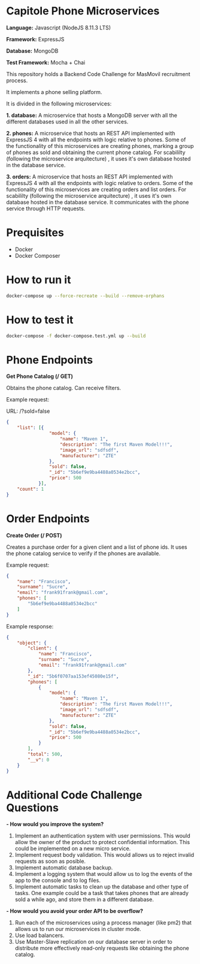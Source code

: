 # Capitole Phone Microservices

**Language:** Javascript (NodeJS 8.11.3 LTS)

**Framework:** ExpressJS

**Database:** MongoDB

**Test Framework:** Mocha + Chai

This repository holds a Backend Code Challenge for MasMovil recruitment process. 

It implements a phone selling platform. 

It is divided in the following microservices:

**1. database:** A microservice that hosts a MongoDB server with all the different databases used in all the other services.

**2. phones:** A microservice that hosts an REST API implemented with ExpressJS 4 with all the endpoints with logic relative to phones. Some of the functionality of this microservices are creating phones, marking a group of phones as sold and obtaining the current phone catalog. For scabililty (following the microservice arquitecture) , it uses it's own database hosted in the database service.

**3. orders:** A microservice that hosts an REST API implemented with ExpressJS 4 with all the endpoints with logic relative to orders. Some of the functionality of this microservices are creating orders and list orders. For scabililty (following the microservice arquitecture) , it uses it's own database hosted in the database service. It communicates with the phone service through HTTP requests.

# Prequisites

- Docker
- Docker Composer

# How to run it

```bash
docker-compose up --force-recreate --build --remove-orphans
```

# How to test it

```bash
docker-compose -f docker-compose.test.yml up --build
```

# Phone Endpoints

**Get Phone Catalog (/ GET)**

Obtains the phone catalog. Can receive filters.

Example request: 

URL: /?sold=false

```json
{
    "list": [{
                "model": {
                    "name": "Maven 1",
                    "description": "The first Maven Model!!!",
                    "image_url": "sdfsdf",
                    "manufacturer": "ZTE"
                },
                "sold": false,
                "_id": "5b6ef9e9ba4488a0534e2bcc",
                "price": 500
            }],
    "count": 1
}
```

# Order Endpoints

**Create Order (/ POST)**

Creates a purchase order for a given client and a list of phone ids. It uses the phone catalog service to verify if the phones are available.

Example request:

```json
{
    "name": "Francisco",
    "surname": "Sucre",
    "email": "frank91frank@gmail.com",
    "phones": [
        "5b6ef9e9ba4488a0534e2bcc"
    ]
}
```

Example response:

```json
{
    "object": {
        "client": {
            "name": "Francisco",
            "surname": "Sucre",
            "email": "frank91frank@gmail.com"
        },
        "_id": "5b6f0707aa153ef45080e15f",
        "phones": [
            {
                "model": {
                    "name": "Maven 1",
                    "description": "The first Maven Model!!!",
                    "image_url": "sdfsdf",
                    "manufacturer": "ZTE"
                },
                "sold": false,
                "_id": "5b6ef9e9ba4488a0534e2bcc",
                "price": 500
            }
        ],
        "total": 500,
        "__v": 0
    }
}
```

# Additional Code Challenge Questions

**- How would you improve the system?**

1. Implement an authentication system with user permissions. This would allow the owner of the product to protect confidential information. This could be implemented on a new micro service.
2. Implement request body validation. This would allows us to reject invalid requests as soon as posible.
3. Implement automatic database backup.
4. Implement a logging system that would allow us to log the events of the app to the console and to log files.
5. Implement automatic tasks to clean up the database and other type of tasks. One example could be a task that takes phones that are already sold a while ago, and store them in a different database. 


**- How would you avoid your order API to be overflow?**

1. Run each of the microservices using a process manager (like pm2) that allows us to run our microservices in cluster mode.
2. Use load balancers.
3. Use Master-Slave replication on our database server in order to distribute more effectively read-only requests like obtaining the phone catalog.
